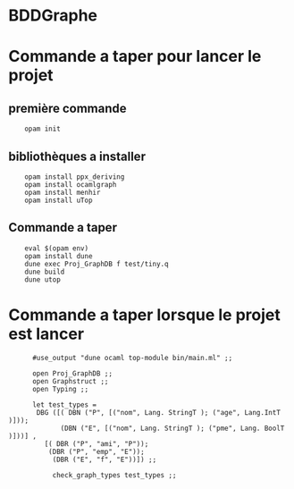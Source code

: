 # BDDGraphe
# Commande a taper pour lancer le projet 
  ## première commande
        opam init
  ## bibliothèques a installer
        opam install ppx_deriving
        opam install ocamlgraph
        opam install menhir
        opam install uTop
  ## Commande a taper
        eval $(opam env)
        opam install dune
        dune exec Proj_GraphDB f test/tiny.q
        dune build 
        dune utop

# Commande a taper  lorsque le projet est lancer

          #use_output "dune ocaml top-module bin/main.ml" ;;
          
          open Proj_GraphDB ;;
          open Graphstruct ;;
          open Typing ;;
          
          let test_types =  
           DBG ([( DBN ("P", [("nom", Lang. StringT ); ("age", Lang.IntT )]));
                 (DBN ("E", [("nom", Lang. StringT ); ("pme", Lang. BoolT )]))] ,
             [( DBR ("P", "ami", "P"));
              (DBR ("P", "emp", "E"));
               (DBR ("E", "f", "E"))]) ;;
          
               check_graph_types test_types ;;
